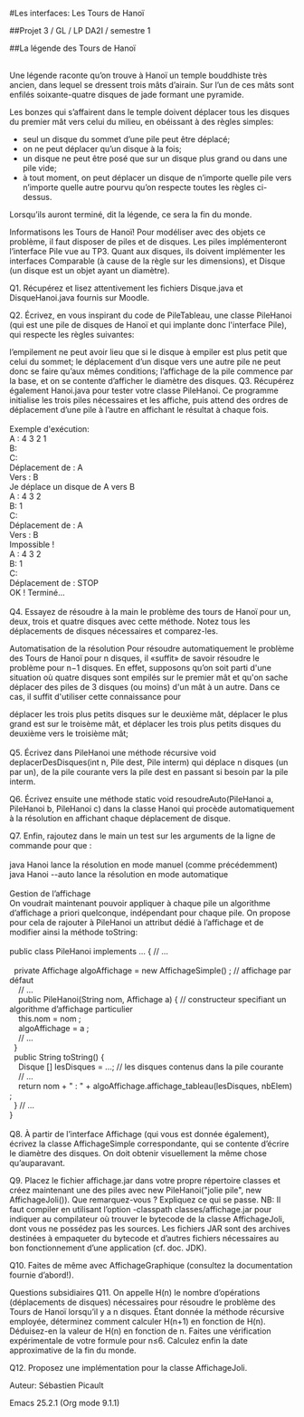 #Les interfaces: Les Tours de Hanoï

##Projet 3 / GL / LP DA2I / semestre 1

##La légende des Tours de Hanoï
<br><br>
<p>Une légende raconte qu’on trouve à Hanoï un temple bouddhiste très ancien, dans lequel se dressent trois mâts d’airain. Sur l’un de ces mâts sont enfilés soixante-quatre disques de jade formant une pyramide.<p>

<p>Les bonzes qui s’affairent dans le temple doivent déplacer tous les disques du premier mât vers celui du milieu, en obéissant à des règles simples:<p>
<ul>
<li>seul un disque du sommet d’une pile peut être déplacé;</li>
<li>on ne peut déplacer qu’un disque à la fois;</li>
<li>un disque ne peut être posé que sur un disque plus grand ou dans une pile vide;</li>
<li>à tout moment, on peut déplacer un disque de n’importe quelle pile vers n’importe quelle autre pourvu qu’on respecte toutes les règles ci-dessus.</li>
</ul>
Lorsqu’ils auront terminé, dit la légende, ce sera la fin du monde.

Informatisons les Tours de Hanoï!
Pour modéliser avec des objets ce problème, il faut disposer de piles et de disques. Les piles implémenteront l’interface Pile vue au TP3. Quant aux disques, ils doivent implémenter les interfaces Comparable (à cause de la règle sur les dimensions), et Disque (un disque est un objet ayant un diamètre).

Q1.
Récupérez et lisez attentivement les fichiers Disque.java et DisqueHanoi.java fournis sur Moodle.

Q2.
Écrivez, en vous inspirant du code de PileTableau, une classe PileHanoi (qui est une pile de disques de Hanoï et qui implante donc l'interface Pile), qui respecte les règles suivantes:

l’empilement ne peut avoir lieu que si le disque à empiler est plus petit que celui du sommet;
le déplacement d’un disque vers une autre pile ne peut donc se faire qu’aux mêmes conditions;
l’affichage de la pile commence par la base, et on se contente d’afficher le diamètre des disques.
Q3.
Récupérez également Hanoi.java pour tester votre classe PileHanoi. Ce programme initialise les trois piles nécessaires et les affiche, puis attend des ordres de déplacement d’une pile à l’autre en affichant le résultat à chaque fois.
<br><br>
Exemple d'exécution:
<br>
A : 4 3 2 1<br>
B:<br>
C:<br>
Déplacement de : A<br>
Vers : B<br>
Je déplace un disque de A vers B<br>
A : 4 3 2<br>
B: 1<br>
C:<br>
Déplacement de : A<br>
Vers : B<br>
Impossible !<br>
A : 4 3 2<br>
B: 1<br>
C:<br>
Déplacement de : STOP<br>
OK ! Terminé...<br>
<br>
Q4.
Essayez de résoudre à la main le problème des tours de Hanoï pour un, deux, trois et quatre disques avec cette méthode. Notez tous les déplacements de disques nécessaires et comparez-les.

Automatisation de la résolution
Pour résoudre automatiquement le problème des Tours de Hanoï pour n disques, il «suffit» de savoir résoudre le problème pour n−1 disques. En effet, supposons qu’on soit parti d'une situation où quatre disques sont empilés sur le premier mât et qu'on sache déplacer des piles de 3 disques (ou moins) d'un mât à un autre. Dans ce cas, il suffit d'utiliser cette connaissance pour

déplacer les trois plus petits disques sur le deuxième mât,
déplacer le plus grand est sur le troisème mât, et
déplacer les trois plus petits disques du deuxième vers le troisième mât;
<br><br>
Q5.
Écrivez dans PileHanoi une méthode récursive void deplacerDesDisques(int n, Pile dest, Pile interm) qui déplace n disques (un par un), de la pile courante vers la pile dest en passant si besoin par la pile interm.

Q6.
Écrivez ensuite une méthode static void resoudreAuto(PileHanoi a, PileHanoi b, PileHanoi c) dans la classe Hanoi qui procède automatiquement à la résolution en affichant chaque déplacement de disque.

Q7.
Enfin, rajoutez dans le main un test sur les arguments de la ligne de commande pour que :
<br>
<br>java Hanoi lance la résolution en mode manuel (comme précédemment)
<br>java Hanoi --auto lance la résolution en mode automatique
<br><br>Gestion de l’affichage
<br>On voudrait maintenant pouvoir appliquer à chaque pile un algorithme d’affichage a priori quelconque, indépendant pour chaque pile. On propose pour cela de rajouter à PileHanoi un attribut dédié à l’affichage et de modifier ainsi la méthode toString:
<br><br>
public class PileHanoi implements ... { // ...<br>
    <br>&nbsp;&nbsp;private Affichage algoAffichage = new AffichageSimple() ; // affichage par défaut
    <br>&nbsp;&nbsp;&nbsp;&nbsp;//    ...
    <br>&nbsp;&nbsp;&nbsp;&nbsp;public PileHanoi(String nom, Affichage a) { // constructeur specifiant un algorithme d’affichage particulier
    <br>&nbsp;&nbsp;&nbsp;&nbsp;this.nom = nom ;
    <br>&nbsp;&nbsp;&nbsp;&nbsp;algoAffichage = a ;
    <br>&nbsp;&nbsp;&nbsp;&nbsp;// ...
    <br>&nbsp;&nbsp;}
    <br>&nbsp;&nbsp;public String toString() {
        <br>&nbsp;&nbsp;&nbsp;&nbsp;Disque [] lesDisques = ...; // les disques contenus dans la pile courante
        <br>&nbsp;&nbsp;&nbsp;&nbsp;//  ...
        <br>&nbsp;&nbsp;&nbsp;&nbsp;return nom + " : " + algoAffichage.affichage_tableau(lesDisques, nbElem) ;
    <br>&nbsp;&nbsp;} // ...
<br>}
<br><br>
Q8.
À partir de l’interface Affichage (qui vous est donnée également), écrivez la classe AffichageSimple correspondante, qui se contente d’écrire le diamètre des disques. On doit obtenir visuellement la même chose qu’auparavant.

Q9.
Placez le fichier affichage.jar dans votre propre répertoire classes et créez maintenant une des piles avec new PileHanoi("jolie pile", new AffichageJoli()). Que remarquez-vous ? Expliquez ce qui se passe. NB: Il faut compiler en utilisant l’option -classpath classes/affichage.jar pour indiquer au compilateur où trouver le bytecode de la classe AffichageJoli, dont vous ne possédez pas les sources. Les fichiers JAR sont des archives destinées à empaqueter du bytecode et d’autres fichiers nécessaires au bon fonctionnement d’une application (cf. doc. JDK).

Q10.
Faites de même avec AffichageGraphique (consultez la documentation fournie d’abord!).

Questions subsidiaires
Q11.
On appelle H(n) le nombre d’opérations (déplacements de disques) nécessaires pour résoudre le problème des Tours de Hanoï lorsqu’il y a n disques. Étant donnée la méthode récursive employée, déterminez comment calculer H(n+1) en fonction de H(n). Déduisez-en la valeur de H(n) en fonction de n. Faites une vérification expérimentale de votre formule pour n≤6. Calculez enfin la date approximative de la fin du monde.

Q12.
Proposez une implémentation pour la classe AffichageJoli.

Auteur: Sébastien Picault

Emacs 25.2.1 (Org mode 9.1.1)
